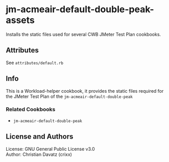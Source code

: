 # jm-acmeair-default-double-peak-assets

Installs the static files used for several CWB JMeter Test Plan cookbooks.

## Attributes
See `attributes/default.rb`

## Info
This is a Workload-helper cookbook, it provides the static files required for the JMeter Test Plan of the `jm-acmeair-default-double-peak`

### Related Cookbooks
- `jm-acmeair-default-double-peak`

## License and Authors
License: GNU General Public License v3.0  
Author: Christian Davatz (crixx)